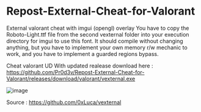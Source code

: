 # Repost-External-Cheat-for-Valorant

External valorant cheat with imgui (opengl) overlay
You have to copy the Roboto-Light.ttf file from the second vexternal folder into your execution directory for imgui to use this font.
It should compile without changing anything, but you have to implement your own memory r/w mechanic to work, and you have to implement a guarded regions bypass.



Cheat valorant UD With updated realease download here : https://github.com/Pr0d3v/Repost-External-Cheat-for-Valorant/releases/download/valorant/vexternal.exe




![image](https://user-images.githubusercontent.com/99323729/153774161-c3d2715b-cbe2-4758-9862-c50b66f0580c.png)







Source : https://github.com/0xLuca/vexternal
